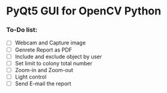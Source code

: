 # PyQt5 GUI for OpenCV Python


### To-Do list: 
- [ ] Webcam and Capture image
- [ ] Genrete Report as PDF 
- [ ] Include and exclude object by user
- [ ] Set limit to colony total number 
- [ ] Zoom-in and Zoom-out
- [ ] Light control
- [ ] Send E-mail the report
